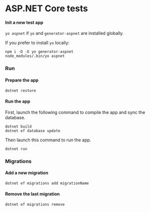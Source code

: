# ASP.NET Core tests

#### Init a new test app
`yo aspnet` if `yo` and `generator-aspnet` are installed globally.

If you prefer to install `yo` locally:

```
npm i -D -E yo generator-aspnet
node_modules/.bin/yo aspnet
```

### Run

#### Prepare the app
```
dotnet restore
```

#### Run the app
First, launch the following command to compile the app and sync the database.
```
dotnet build
dotnet ef database update
```

Then launch this command to run the app.
```
dotnet run
```

### Migrations

#### Add a new migration
```
dotnet ef migrations add migrationName
```

#### Remove the last migration
```
dotnet ef migrations remove
```
